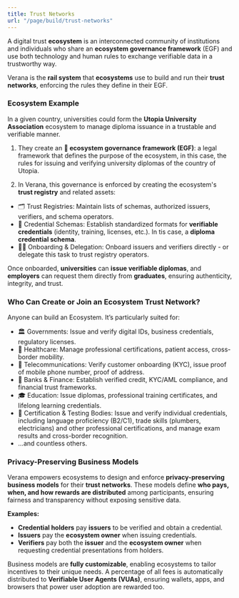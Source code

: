 ```yaml
---
title: Trust Networks
url: "/page/build/trust-networks"
---
```


A digital trust **ecosystem** is an interconnected community of institutions and individuals who share an **ecosystem governance framework** (EGF) and use both technology and human rules to exchange verifiable data in a trustworthy way.

Verana is the **rail system** that **ecosystems** use to build and run their **trust networks**, enforcing the rules they define in their EGF.

### Ecosystem Example

In a given country, universities could form the **Utopia University Association** ecosystem to manage diploma issuance in a trustable and verifiable manner.

1. They create an **📜 ecosystem governance framework (EGF)**: a legal framework that defines the purpose of the ecosystem, in this case, the rules for issuing and verifying university diplomas of the country of Utopia.

2. In Verana, this governance is enforced by creating the ecosystem's **trust registry** and related assets:

- 🗂️ Trust Registries: Maintain lists of schemas, authorized issuers, verifiers, and schema operators.
- 📑 Credential Schemas: Establish standardized formats for **verifiable credentials** (identity, training, licenses, etc.). In tis case, a **diploma credential schema**.
- 🧑‍⚖️ Onboarding & Delegation: Onboard issuers and verifiers directly - or delegate this task to trust registry operators.

Once onboarded, **universities** can **issue verifiable diplomas**, and **employers** can request them directly from **graduates**, ensuring authenticity, integrity, and trust.

### Who Can Create or Join an Ecosystem Trust Network?

Anyone can build an Ecosystem. It’s particularly suited for:

- 🏛️ Governments: Issue and verify digital IDs, business credentials, regulatory licenses.
- 🏥 Healthcare: Manage professional certifications, patient access, cross-border mobility.
- 📡 Telecommunications: Verify customer onboarding (KYC), issue proof of mobile phone number, proof of address.
- 🏦 Banks & Finance: Establish verified credit, KYC/AML compliance, and financial trust frameworks.
- 🎓 Education: Issue diplomas, professional training certificates, and lifelong learning credentials.
- 🏅 Certification & Testing Bodies: Issue and verify individual credentials, including language proficiency (B2/C1), trade skills (plumbers, electricians) and other professional certifications, and manage exam results and cross-border recognition.
- …and countless others.

### Privacy-Preserving Business Models

Verana empowers ecosystems to design and enforce **privacy-preserving business models** for their **trust networks**. These models define **who pays, when, and how rewards are distributed** among participants, ensuring fairness and transparency without exposing sensitive data.

**Examples:**

- **Credential holders** pay **issuers** to be verified and obtain a credential.  
- **Issuers** pay the **ecosystem owner** when issuing credentials.  
- **Verifiers** pay both the **issuer** and the **ecosystem owner** when requesting credential presentations from holders.  

Business models are **fully customizable**, enabling ecosystems to tailor incentives to their unique needs. A percentage of all fees is automatically distributed to **Verifiable User Agents (VUAs)**, ensuring wallets, apps, and browsers that power user adoption are rewarded too.  
